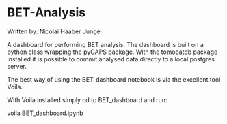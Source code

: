 # BET-Analysis

Written by: Nicolai Haaber Junge

A dashboard for performing BET analysis. The dashboard is built on a python class wrapping the pyGAPS package. With the tomocatdb package installed it is possible to commit analysed data directly to a local postgres server.

The best way of using the BET_dashboard notebook is via the excellent tool Voila.

With Voila installed simply cd to BET_dashboard and run:

voila BET_dashboard.ipynb
